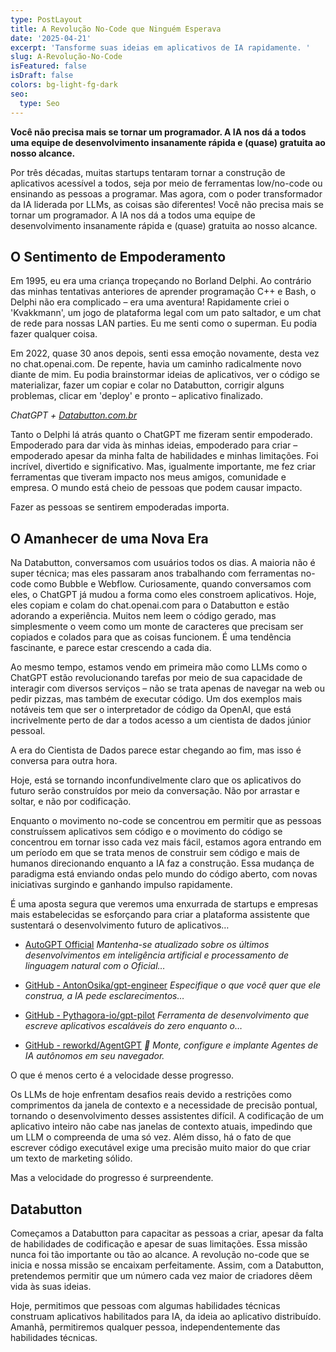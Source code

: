 ```yaml
---
type: PostLayout
title: A Revolução No-Code que Ninguém Esperava
date: '2025-04-21'
excerpt: 'Tansforme suas ideias em aplicativos de IA rapidamente. '
slug: A-Revolução-No-Code
isFeatured: false
isDraft: false
colors: bg-light-fg-dark
seo:
  type: Seo
---
```

**Você não precisa mais se tornar um programador. A IA nos dá a todos uma equipe de desenvolvimento insanamente rápida e (quase) gratuita ao nosso alcance.**

Por três décadas, muitas startups tentaram tornar a construção de aplicativos acessível a todos, seja por meio de ferramentas low/no-code ou ensinando as pessoas a programar. Mas agora, com o poder transformador da IA liderada por LLMs, as coisas são diferentes! Você não precisa mais se tornar um programador. A IA nos dá a todos uma equipe de desenvolvimento insanamente rápida e (quase) gratuita ao nosso alcance.

## O Sentimento de Empoderamento

Em 1995, eu era uma criança tropeçando no Borland Delphi. Ao contrário das minhas tentativas anteriores de aprender programação C++ e Bash, o Delphi não era complicado – era uma aventura! Rapidamente criei o 'Kvakkmann', um jogo de plataforma legal com um pato saltador, e um chat de rede para nossas LAN parties. Eu me senti como o superman. Eu podia fazer qualquer coisa.

Em 2022, quase 30 anos depois, senti essa emoção novamente, desta vez no chat.openai.com. De repente, havia um caminho radicalmente novo diante de mim. Eu podia brainstormar ideias de aplicativos, ver o código se materializar, fazer um copiar e colar no Databutton, corrigir alguns problemas, clicar em 'deploy' e pronto – aplicativo finalizado.

*ChatGPT +* [*Databutton.com.br*](https://databutton.com.br/)

Tanto o Delphi lá atrás quanto o ChatGPT me fizeram sentir empoderado. Empoderado para dar vida às minhas ideias, empoderado para criar – empoderado apesar da minha falta de habilidades e minhas limitações. Foi incrível, divertido e significativo. Mas, igualmente importante, me fez criar ferramentas que tiveram impacto nos meus amigos, comunidade e empresa. O mundo está cheio de pessoas que podem causar impacto.

Fazer as pessoas se sentirem empoderadas importa.

## O Amanhecer de uma Nova Era

Na Databutton, conversamos com usuários todos os dias. A maioria não é super técnica; mas eles passaram anos trabalhando com ferramentas no-code como Bubble e Webflow. Curiosamente, quando conversamos com eles, o ChatGPT já mudou a forma como eles constroem aplicativos. Hoje, eles copiam e colam do chat.openai.com para o Databutton e estão adorando a experiência. Muitos nem leem o código gerado, mas simplesmente o veem como um monte de caracteres que precisam ser copiados e colados para que as coisas funcionem. É uma tendência fascinante, e parece estar crescendo a cada dia.

Ao mesmo tempo, estamos vendo em primeira mão como LLMs como o ChatGPT estão revolucionando tarefas por meio de sua capacidade de interagir com diversos serviços – não se trata apenas de navegar na web ou pedir pizzas, mas também de executar código. Um dos exemplos mais notáveis ​​tem que ser o interpretador de código da OpenAI, que está incrivelmente perto de dar a todos acesso a um cientista de dados júnior pessoal.

A era do Cientista de Dados parece estar chegando ao fim, mas isso é conversa para outra hora.

Hoje, está se tornando inconfundivelmente claro que os aplicativos do futuro serão construídos por meio da conversação. Não por arrastar e soltar, e não por codificação.

Enquanto o movimento no-code se concentrou em permitir que as pessoas construíssem aplicativos sem código e o movimento do código se concentrou em tornar isso cada vez mais fácil, estamos agora entrando em um período em que se trata menos de construir sem código e mais de humanos direcionando enquanto a IA faz a construção. Essa mudança de paradigma está enviando ondas pelo mundo do código aberto, com novas iniciativas surgindo e ganhando impulso rapidamente.

É uma aposta segura que veremos uma enxurrada de startups e empresas mais estabelecidas se esforçando para criar a plataforma assistente que sustentará o desenvolvimento futuro de aplicativos…

*   [AutoGPT Official](https://autogpt.net/)
    *Mantenha-se atualizado sobre os últimos desenvolvimentos em inteligência artificial e processamento de linguagem natural com o Oficial…*

*   [GitHub - AntonOsika/gpt-engineer](https://github.com/AntonOsika/gpt-engineer)
    *Especifique o que você quer que ele construa, a IA pede esclarecimentos…*

*   [GitHub - Pythagora-io/gpt-pilot](https://github.com/Pythagora-io/gpt-pilot)
    *Ferramenta de desenvolvimento que escreve aplicativos escaláveis ​​do zero enquanto o…*

*   [GitHub - reworkd/AgentGPT](https://github.com/reworkd/AgentGPT)
    *🤖 Monte, configure e implante Agentes de IA autônomos em seu navegador.*

O que é menos certo é a velocidade desse progresso.

Os LLMs de hoje enfrentam desafios reais devido a restrições como comprimentos da janela de contexto e a necessidade de precisão pontual, tornando o desenvolvimento desses assistentes difícil. A codificação de um aplicativo inteiro não cabe nas janelas de contexto atuais, impedindo que um LLM o compreenda de uma só vez. Além disso, há o fato de que escrever código executável exige uma precisão muito maior do que criar um texto de marketing sólido.

Mas a velocidade do progresso é surpreendente.

## Databutton

Começamos a Databutton para capacitar as pessoas a criar, apesar da falta de habilidades de codificação e apesar de suas limitações. Essa missão nunca foi tão importante ou tão ao alcance. A revolução no-code que se inicia e nossa missão se encaixam perfeitamente. Assim, com a Databutton, pretendemos permitir que um número cada vez maior de criadores dêem vida às suas ideias.

Hoje, permitimos que pessoas com algumas habilidades técnicas construam aplicativos habilitados para IA, da ideia ao aplicativo distribuído. Amanhã, permitiremos qualquer pessoa, independentemente das habilidades técnicas.

